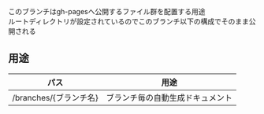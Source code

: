 このブランチはgh-pagesへ公開するファイル群を配置する用途  
ルートディレクトリが設定されているのでこのブランチ以下の構成でそのまま公開される

## 用途
| パス                   | 用途                             |
| ---------------------- | -------------------------------- |
| /branches/{ブランチ名} | ブランチ毎の自動生成ドキュメント |
